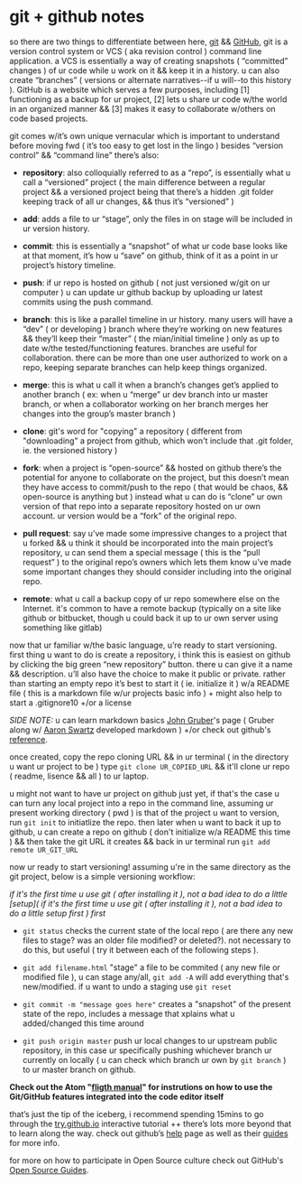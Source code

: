 # git + github notes

so there are two things to differentiate between here, [git](http://git-scm.com/) && [GitHub](https://github.com/), git is a version control system or VCS ( aka revision control ) command line application. a VCS is essentially a way of creating snapshots ( “committed” changes ) of ur code while u work on it && keep it in a history. u can also create “branches” ( versions or alternate narratives--if u will--to this history ). GitHub is a website which serves a few purposes, including [1] functioning as a backup for ur project, [2] lets u share ur code w/the world in an organized manner && [3] makes it easy to collaborate w/others on code based projects.

git comes w/it’s own unique vernacular which is important to understand before moving fwd ( it’s too easy to get lost in the lingo ) besides “version control” && “command line” there’s also:

- **repository**: also colloquially referred to as a “repo”, is essentially what u call a “versioned” project ( the main difference between a regular project && a versioned project being that there’s a hidden .git folder keeping track of all ur changes, && thus it’s “versioned” )

- **add**: adds a file to ur “stage”, only the files in on stage will be included in ur version history.

- **commit**: this is essentially a “snapshot” of what ur code base looks like at that moment, it’s how u “save” on github, think of it as a point in ur project’s history timeline.

- **push**: if ur repo is hosted on github ( not just versioned w/git on ur computer ) u can update ur github backup by uploading ur latest commits using the push command.

- **branch**: this is like a parallel timeline in ur history. many users will have a “dev” ( or developing ) branch where they’re working on new features && they’ll keep their “master” ( the mian/initial timeline ) only as up to date w/the tested/functioning features. branches are useful for collaboration. there can be more than one user authorized to work on a repo, keeping separate branches can help keep things organized.

- **merge**: this is what u call it when a branch’s changes get’s applied to another branch ( ex: when u “merge” ur dev branch into ur master branch, or when a collaborator working on her branch merges her changes into the group’s master branch )

- **clone**: git's word for "copying" a repository ( different from "downloading" a project from github, which won't include that .git folder, ie. the versioned history )

- **fork**: when a project is “open-source” && hosted on github there’s the potential for anyone to collaborate on the project, but this doesn’t mean they have access to commit/push to the repo ( that would be chaos, && open-source is anything but ) instead what u can do is “clone” ur own version of that repo into a separate repository hosted on ur own account. ur version would be a “fork” of the original repo.

- **pull request**: say u’ve made some impressive changes to a project that u forked && u think it should be incorporated into the main project’s repository, u can send them a special message ( this is the “pull request” ) to the original repo’s owners which lets them know u’ve made some important changes they should consider including into the original repo.

- **remote**: what u call a backup copy of ur repo somewhere else on the Internet. it's common to have a remote backup (typically on a site like github or bitbucket, though u could back it up to ur own server using something like gitlab)

now that ur familiar w/the basic language, u’re ready to start versioning. first thing u want to do is create a repository, i think this is easiest on github by clicking the big green “new repository” button. there u can give it a name && description. u’ll also have the choice to make it public or private. rather than starting an empty repo it’s best to start it ( ie. initialize it ) w/a README file ( this is a markdown file w/ur projects basic info ) + might also help to start a .gitignore10 +/or a license

*SIDE NOTE:* u can learn markdown basics [John Gruber](http://daringfireball.net/projects/markdown/basics)'s page ( Gruber along w/ [Aaron Swartz](https://en.wikipedia.org/wiki/Aaron_Swartz) developed markdown ) +/or check out github's [reference](https://help.github.com/articles/getting-started-with-writing-and-formatting-on-github/).

once created, copy the repo cloning URL && in ur terminal ( in the directory u want ur project to be ) type `git clone UR_COPIED_URL` && it'll clone ur repo ( readme, lisence && all ) to ur laptop.

u might not want to have ur project on github just yet, if that's the case u can turn any local project into a repo in the command line, assuming ur present working directory ( pwd ) is that of the project u want to version, run `git init` to initiatlize the repo. then later when u want to back it up to github, u can create a repo on github ( don't initialize w/a README this time ) && then take the git URL it creates && back in ur terminal run `git add remote UR_GIT_URL`

now ur ready to start versioning! assuming u're in the same directory as the git project, below is a simple versioning workflow:

*if it's the first time u use git ( after installing it ), not a bad idea to do a little [setup]( if it's the first time u use git ( after installing it ), not a bad idea to do a little setup first ) first*

- `git status` checks the current state of the local repo ( are there any new files to stage? was an older file modified? or deleted?). not necessary to do this, but useful ( try it between each of the following steps ).

- `git add filename.html`
"stage" a file to be commited ( any new file or modified file ), u can stage any/all, `git add -A` will add everything that's new/modified. if u want to undo a staging use `git reset`

- `git commit -m "message goes here"`
creates a "snapshot" of the present state of the repo, includes a message that xplains what u added/changed this time around

- `git push origin master`
push ur local changes to ur upstream public repository, in this case ur specifically pushing whichever branch ur currently on locally ( u can check which branch ur own by `git branch` ) to ur master branch on github.

**Check out the Atom "[fligth manual](https://flight-manual.atom.io/using-atom/sections/github-package/)" for instrutions on how to use the Git/GitHub features integrated into the code editor itself**

that’s just the tip of the iceberg, i recommend spending 15mins to go through the [try.github.io](https://try.github.io/levels/1/challenges/1) interactive tutorial ++ there’s lots more beyond that to learn along the way. check out github’s [help](https://help.github.com/) page as well as their [guides](https://guides.github.com/) for more info.

for more on how to participate in Open Source culture check out GitHub's [Open Source Guides](https://opensource.guide/).
